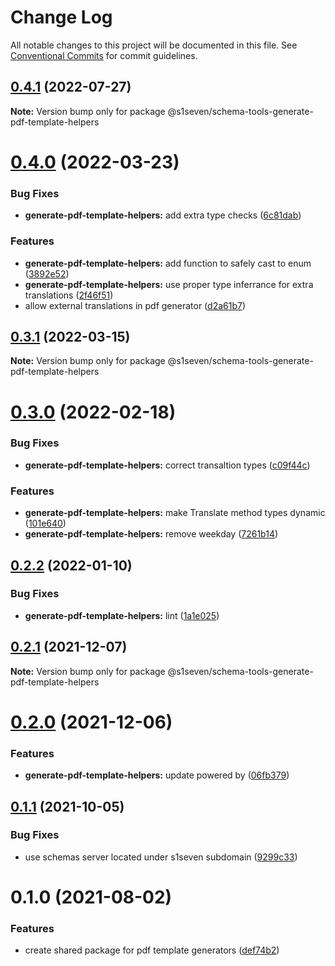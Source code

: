 # Change Log

All notable changes to this project will be documented in this file.
See [Conventional Commits](https://conventionalcommits.org) for commit guidelines.

## [0.4.1](https://github.com/s1seven/schema-tools/compare/@s1seven/schema-tools-generate-pdf-template-helpers@0.4.0...@s1seven/schema-tools-generate-pdf-template-helpers@0.4.1) (2022-07-27)

**Note:** Version bump only for package @s1seven/schema-tools-generate-pdf-template-helpers





# [0.4.0](http://github.com/s1seven/schema-tools/compare/@s1seven/schema-tools-generate-pdf-template-helpers@0.3.1...@s1seven/schema-tools-generate-pdf-template-helpers@0.4.0) (2022-03-23)


### Bug Fixes

* **generate-pdf-template-helpers:** add extra type checks ([6c81dab](http://github.com/s1seven/schema-tools/commit/6c81dab2ffcbbec595da86f41a33ae7a08b22b78))


### Features

* **generate-pdf-template-helpers:** add function to safely cast to enum ([3892e52](http://github.com/s1seven/schema-tools/commit/3892e52ca2bf7f41cb155cd19447572f85676b9c))
* **generate-pdf-template-helpers:** use proper type inferrance for extra translations ([2f46f51](http://github.com/s1seven/schema-tools/commit/2f46f513180987e3e32cdb8d35198a1f9c651404))
* allow external translations in pdf generator ([d2a61b7](http://github.com/s1seven/schema-tools/commit/d2a61b79a08cfecfe4daabaedaa094a823e4caa8))





## [0.3.1](http://github.com/s1seven/schema-tools/compare/@s1seven/schema-tools-generate-pdf-template-helpers@0.3.0...@s1seven/schema-tools-generate-pdf-template-helpers@0.3.1) (2022-03-15)

**Note:** Version bump only for package @s1seven/schema-tools-generate-pdf-template-helpers





# [0.3.0](http://github.com/s1seven/schema-tools/compare/@s1seven/schema-tools-generate-pdf-template-helpers@0.2.2...@s1seven/schema-tools-generate-pdf-template-helpers@0.3.0) (2022-02-18)


### Bug Fixes

* **generate-pdf-template-helpers:** correct transaltion types ([c09f44c](http://github.com/s1seven/schema-tools/commit/c09f44cd6361d23734b1742271739f90fd99e53b))


### Features

* **generate-pdf-template-helpers:** make Translate method types dynamic ([101e640](http://github.com/s1seven/schema-tools/commit/101e64095008ad2717c9d0ec1bb9e17e2190b5ca))
* **generate-pdf-template-helpers:** remove weekday ([7261b14](http://github.com/s1seven/schema-tools/commit/7261b1476b836977b2604515da01b90cd1dac5ff))





## [0.2.2](http://github.com/s1seven/schema-tools/compare/@s1seven/schema-tools-generate-pdf-template-helpers@0.2.1...@s1seven/schema-tools-generate-pdf-template-helpers@0.2.2) (2022-01-10)


### Bug Fixes

* **generate-pdf-template-helpers:** lint ([1a1e025](http://github.com/s1seven/schema-tools/commit/1a1e025e90e48d399484e4b33f7b9a07ee0dcc32))





## [0.2.1](http://github.com/s1seven/schema-tools/compare/@s1seven/schema-tools-generate-pdf-template-helpers@0.2.0...@s1seven/schema-tools-generate-pdf-template-helpers@0.2.1) (2021-12-07)

**Note:** Version bump only for package @s1seven/schema-tools-generate-pdf-template-helpers





# [0.2.0](http://github.com/s1seven/schema-tools/compare/@s1seven/schema-tools-generate-pdf-template-helpers@0.1.1...@s1seven/schema-tools-generate-pdf-template-helpers@0.2.0) (2021-12-06)


### Features

* **generate-pdf-template-helpers:** update powered by ([06fb379](http://github.com/s1seven/schema-tools/commit/06fb3794990538dd8e6a9c4e12878825e7dcb3ce))





## [0.1.1](http://github.com/s1seven/schema-tools/compare/@s1seven/schema-tools-generate-pdf-template-helpers@0.1.0...@s1seven/schema-tools-generate-pdf-template-helpers@0.1.1) (2021-10-05)


### Bug Fixes

* use schemas server located under s1seven subdomain ([9299c33](http://github.com/s1seven/schema-tools/commit/9299c33ecbe2bc414ec76b893f4c222ace6305e0))





# 0.1.0 (2021-08-02)


### Features

* create shared package for pdf template generators ([def74b2](http://github.com/s1seven/schema-tools/commit/def74b27918b34f2b5592ff94c6d63fd37c07a4c))

